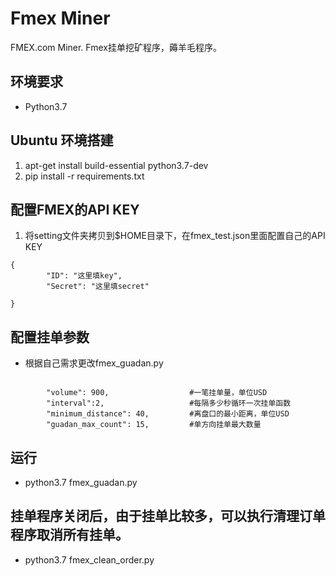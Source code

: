 # Fmex Miner
FMEX.com Miner. Fmex挂单挖矿程序，薅羊毛程序。

## 环境要求
- Python3.7

## Ubuntu 环境搭建
1. apt-get install build-essential python3.7-dev
2. pip install -r requirements.txt

## 配置FMEX的API KEY
1. 将setting文件夹拷贝到$HOME目录下，在fmex_test.json里面配置自己的API KEY
```angular2
{
        "ID": "这里填key",
        "Secret": "这里填secret"

}
```
## 配置挂单参数
- 根据自己需求更改fmex_guadan.py
```angular2

        "volume": 900,                  #一笔挂单量，单位USD
        "interval":2,                   #每隔多少秒循环一次挂单函数
        "minimum_distance": 40,         #离盘口的最小距离，单位USD
        "guadan_max_count": 15,         #单方向挂单最大数量
```

## 运行
- python3.7 fmex_guadan.py 


## 挂单程序关闭后，由于挂单比较多，可以执行清理订单程序取消所有挂单。
- python3.7 fmex_clean_order.py


